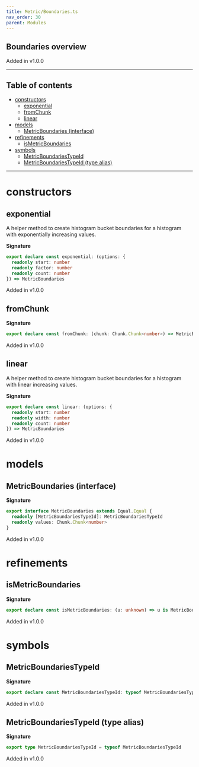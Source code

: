 ```yaml
---
title: Metric/Boundaries.ts
nav_order: 30
parent: Modules
---
```


## Boundaries overview

Added in v1.0.0

---

<h2 class="text-delta">Table of contents</h2>

- [constructors](#constructors)
  - [exponential](#exponential)
  - [fromChunk](#fromchunk)
  - [linear](#linear)
- [models](#models)
  - [MetricBoundaries (interface)](#metricboundaries-interface)
- [refinements](#refinements)
  - [isMetricBoundaries](#ismetricboundaries)
- [symbols](#symbols)
  - [MetricBoundariesTypeId](#metricboundariestypeid)
  - [MetricBoundariesTypeId (type alias)](#metricboundariestypeid-type-alias)

---

# constructors

## exponential

A helper method to create histogram bucket boundaries for a histogram
with exponentially increasing values.

**Signature**

```ts
export declare const exponential: (options: {
  readonly start: number
  readonly factor: number
  readonly count: number
}) => MetricBoundaries
```

Added in v1.0.0

## fromChunk

**Signature**

```ts
export declare const fromChunk: (chunk: Chunk.Chunk<number>) => MetricBoundaries
```

Added in v1.0.0

## linear

A helper method to create histogram bucket boundaries for a histogram
with linear increasing values.

**Signature**

```ts
export declare const linear: (options: {
  readonly start: number
  readonly width: number
  readonly count: number
}) => MetricBoundaries
```

Added in v1.0.0

# models

## MetricBoundaries (interface)

**Signature**

```ts
export interface MetricBoundaries extends Equal.Equal {
  readonly [MetricBoundariesTypeId]: MetricBoundariesTypeId
  readonly values: Chunk.Chunk<number>
}
```

Added in v1.0.0

# refinements

## isMetricBoundaries

**Signature**

```ts
export declare const isMetricBoundaries: (u: unknown) => u is MetricBoundaries
```

Added in v1.0.0

# symbols

## MetricBoundariesTypeId

**Signature**

```ts
export declare const MetricBoundariesTypeId: typeof MetricBoundariesTypeId
```

Added in v1.0.0

## MetricBoundariesTypeId (type alias)

**Signature**

```ts
export type MetricBoundariesTypeId = typeof MetricBoundariesTypeId
```

Added in v1.0.0
